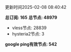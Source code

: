 更新时间2025-02-08 08:40:42

**总订阅: 165**
**总节点: 48979**
- vless节点: 28839
- hysteria2节点: 3

**google ping有效节点: 542**
